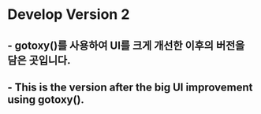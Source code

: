 # Develop Version 2

## - gotoxy()를 사용하여 UI를 크게 개선한 이후의 버전을 담은 곳입니다.
## - This is the version after the big UI improvement using gotoxy().
